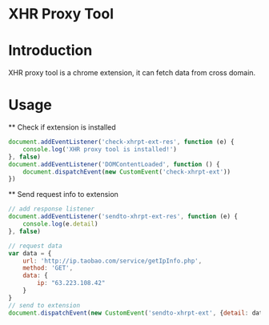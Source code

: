 XHR Proxy Tool
===========

# Introduction #

XHR proxy tool is a chrome extension, it can fetch data from cross domain. 

# Usage #

** Check if extension is installed

```javascript
document.addEventListener('check-xhrpt-ext-res', function (e) {
    console.log('XHR proxy tool is installed!')
}, false)
document.addEventListener('DOMContentLoaded', function () {
    document.dispatchEvent(new CustomEvent('check-xhrpt-ext'))
})
```

** Send request info to extension

```javascript
// add response listener
document.addEventListener('sendto-xhrpt-ext-res', function (e) {
    console.log(e.detail)
}, false)

// request data
var data = {
    url: 'http://ip.taobao.com/service/getIpInfo.php',
    method: 'GET',
    data: {
        ip: "63.223.108.42"
    }
}
// send to extension
document.dispatchEvent(new CustomEvent('sendto-xhrpt-ext', {detail: data}))
```